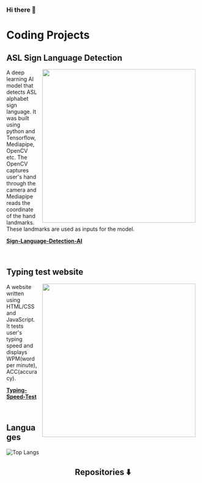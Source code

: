 ### Hi there 👋

# Coding Projects
## ASL Sign Language Detection
<p>
<img src="https://developers.google.com/static/mediapipe/images/solutions/hand-landmarks.png" width="400" align="right" hspace="10">
A deep learning AI model that detects ASL alphabet sign language. It was built using python and Tensorflow, Mediapipe, OpenCV etc. The OpenCV captures user's hand through the camera and Mediapipe reads the coordinate of the hand landmarks. These landmarks are used as inputs for the model. 
 
[**Sign-Language-Detection-AI**](https://github.com/MoonS1120/Sign-Language-Detection-AI/tree/main)
 
</p>
<br> 

## Typing test website
<p>
<img src="https://github.com/MoonS1120/Typing-Speed-Test/assets/99530280/f14de393-8626-40fa-adfc-226fe4855a6d" width="400" align="right" hspace="10">
A website written using HTML/CSS and JavaScript. It tests user's typing speed and displays WPM(word per minute), ACC(accuracy).

[**Typing-Speed-Test**](https://github.com/MoonS1120/Typing-Speed-Test)
</p>
<br> 

## Languages
![Top Langs](https://github-readme-stats.vercel.app/api/top-langs/?username=MoonS1120&layout=compact)

<h2  align="center">Repositories ⬇️ </h2>
